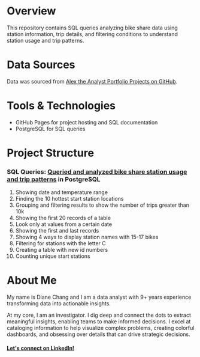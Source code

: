 # Overview
This repository contains SQL queries analyzing bike share data using station information, trip details, and filtering conditions to understand station usage and trip patterns.

# Data Sources
Data was sourced from [Alex the Analyst Portfolio Projects on GitHub](https://github.com/AlexTheAnalyst/PortfolioProjects/tree/main).

# Tools & Technologies
- GitHub Pages for project hosting and SQL documentation
- PostgreSQL for SQL queries

# Project Structure
### SQL Queries: [Queried and analyzed bike share station usage and trip patterns](https://github.com/dianejchang/Bike-Share-Stations/blob/main/Bike%20Share.sql) in PostgreSQL
1. Showing date and temperature range
2. Finding the 10 hottest start station locations
3. Grouping and filtering results to show the number of trips greater than 10k
4. Showing the first 20 records of a table
5. Look only at values from a certain date
6. Showing the first and last records
7. Showing 4 ways to display station names with 15-17 bikes
8. Filtering for stations with the letter C
9. Creating a table with new id numbers
10. Counting unique start stations

# About Me
My name is Diane Chang and I am a data analyst with 9+ years experience transforming data into actionable insights.

At my core, I am an investigator. I dig deep and connect the dots to extract meaningful insights, enabling teams to make informed decisions. I excel at cataloging information to help visualize complex problems, creating colorful dashboards, and obsessing over details that can drive strategic decisions.

#### [Let's connect on LinkedIn!](https://www.linkedin.com/in/dianejchang/)
